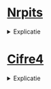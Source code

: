 # [Nrpits](https://infoarena.ro/problema/nrpits)

<details>
<summary>Explicatie</summary>

- Am decis sa utilizez o stiva deoarece in felul asta pot parcurge numerele din vector si sa tin cont de cate gropi o sa "inchid" cu fiecare numar nou.
- Am scos toate numerele din stiva care erau mai mici decat pozitia pe care ma aflu  
    - Daca aveam in stiva mai mult de un element insemna ca se inchide o groapa. Ex: daca in stiva am 12 1 si ma aflu pe v[i] = 10, se gaseste o groapa.
        -  In schimb daca aveam v[i] = 13 as fi scos si 1 si 12, dar as fi contorizat o singura groapa (scot si 12 ptc avand 13, nu as mai putea inchide gropi vreodata)
- Complexitate: O(n)

</details>

# [Cifre4](https://infoarena.ro/problema/cifre4)

<details>
<summary>Explicatie</summary>

- Am folosit un queue pentru a "parcurge" numerele formate din 2,3,5,7.
    - Am decis sa aleg un queue, deoarece asa am putut sa ma asigur ca se vor genera in ordinea buna, de la mic la mare.
Am inceput prin a introduce in queue in ordine crescatoare cifrele de start, apoi de fiecare data cand treceam la un numar nou care avea un rest de care nu am mai dat pana acum:
    - Ii adaugam la urma un 2,3,5 si 7, si le introduceam in queue (evident in cazul in care acel rest nu era fix n)
- Complexitate: O(p), deoarece am maxim p resturi posibile.

</details>
